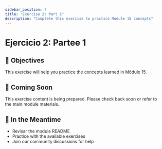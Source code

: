```yaml
---
sidebar_position: 7
title: "Exercise 2: Part 1"
description: "Complete this exercise to practice Module 15 concepts"
---
```


# Ejercicio 2: Partee 1

## 🎯 Objectives

This exercise will help you practice the concepts learned in Módulo 15.

## 📝 Coming Soon

This exercise content is being prepared. Please check back soon or refer to the main module materials.

## 🚀 In the Meantime

- Revisar the module README
- Practice with the available exercises
- Join our community discussions for help
